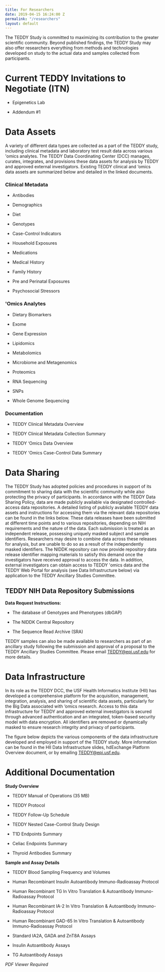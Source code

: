 ```yaml
---
title: For Researchers
date: 2019-04-15 16:24:00 Z
permalink: "/researchers"
layout: default
---
```


The TEDDY Study is committed to maximizing its contribution to the greater scientific community. Beyond published findings, the TEDDY Study may also offer researchers everything from methods and technologies developed on study to the actual data and samples collected from participants.

# Current TEDDY Invitations to Negotiate (ITN)

* Epigenetics Lab

* Addendum #1

# Data Assets

A variety of different data types are collected as a part of the TEDDY study, including clinical metadata and laboratory test result data across various 'omics analytes. The TEDDY Data Coordinating Center (DCC) manages, curates, integrates, and provisions these data assets
for analysis by TEDDY and approved external investigators. Existing TEDDY clinical and ‘omics data assets are summarized below and detailed in the linked documents.

### Clinical Metadata

* Antibodies

* Demographics

* Diet

* Genotypes

* Case-Control Indicators

* Household Exposures

* Medications

* Medical History

* Family History

* Pre and Perinatal Exposures

* Psychosocial Stressors

### 'Omics Analytes

* Dietary Biomarkers

* Exome

* Gene Expression

* Lipidomics

* Metabolomics

* Microbiome and Metagenomics

* Proteomics

* RNA Sequencing

* SNPs

* Whole Genome Sequencing

### Documentation

* TEDDY Clinical Metadata Overview

* TEDDY Clinical Metadata Collection Summary

* TEDDY ‘Omics Data Overview

* TEDDY 'Omics Case-Control Data Summary

# Data Sharing

The TEDDY Study has adopted policies and procedures in support of its
commitment to sharing data with the scientific community while also protecting
the privacy of participants. In accordance with the TEDDY Data Sharing Policy,
data are made publicly available via designated controlled-access data
repositories. A detailed listing of publicly available TEDDY data assets and
instructions for accessing them via the relevant data repositories can be
found in the links below. These data releases have been submitted at different
time points and to various repositories, depending on NIH requirements and the
nature of the data. Each submission is treated as an independent release,
possessing uniquely masked subject and sample identifiers. Researchers may
desire to combine data across these releases for analysis, but are unable to
do so as a result of the independently masked identifiers. The NIDDK
repository can now provide repository data release identifier mapping
materials to satisfy this demand once the investigators have received approval
to access the data. In addition, external investigators can obtain access to
TEDDY 'omics data and the TEDDY Web Portal for analysis (see Data
Infrastructure below) via application to the TEDDY Ancillary Studies
Committee.

## TEDDY NIH Data Repository Submissions

**Data Request Instructions:**

* The database of Genotypes and Phenotypes (dbGAP)

* The NIDDK Central Repository

* The Sequence Read Archive (SRA)

TEDDY samples can also be made available to researchers as part of an
ancillary study following the submission and approval of a proposal to the
TEDDY Ancillary Studies Committee. Please email TEDDY@epi.usf.edu for more
details.

# Data Infrastructure

In its role as the TEDDY DCC, the USF Health Informatics Institute (HII) has
developed a comprehensive platform for the acquisition, management,
integration, analysis, and sharing of scientific data assets, particularly for
the Big Data associated with ‘omics research. Access to this data
infrastructure for TEDDY and approved external investigators is secured
through advanced authentication and an integrated, token-based security model
with data encryption. All identifiers are removed or dynamically masked to
ensure research integrity and privacy of participants.

The figure below depicts the various components of the data infrastructure
developed and employed in support of the TEDDY study. More information can be
found in the HII Data Infrastructure slides, hdExchange Platform Overview
document, or by emailing TEDDY@epi.usf.edu.

# Additional Documentation

**Study Overview**

* TEDDY Manual of Operations (35 MB)

* TEDDY Protocol

* TEDDY Follow-Up Schedule

* TEDDY Nested Case-Control Study Design

* T1D Endpoints Summary

* Celiac Endpoints Summary

* Thyroid Antibodies Summary

**Sample and Assay Details**

* TEDDY Blood Sampling Frequency and Volumes

* Human Recombinant Insulin Autoantibody Immuno-Radioassay Protocol

* Human Recombinant TG In Vitro Translation & Autoantibody Immuno-Radioassay
  Protocol

* Human Recombinant IA-2 In Vitro Translation & Autoantibody Immuno-Radioassay
  Protocol

* Human Recombinant GAD-65 In Vitro Translation & Autoantibody
  Immuno-Radioassay Protocol

* Standard IA2A, GADA and ZnT8A Assays

* Insulin Autoantibody Assays

* TG Autoantibody Assays

*PDF Viewer Required*